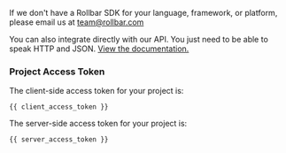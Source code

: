 If we don't have a Rollbar SDK for your language, framework, or platform, please email us at [team@rollbar.com](mailto:team@rollbar.com?subject=Please+create+an+SDK+for+my+platform)

You can also integrate directly with our API. You just need to be able to speak HTTP and JSON. <a href="https://rollbar.com/docs/api/items_post/" target="_blank" rel="noopener">View the documentation.</a>

### Project Access Token
The client-side access token for your project is:
```
{{ client_access_token }}
```
The server-side access token for your project is:
```
{{ server_access_token }}
```
